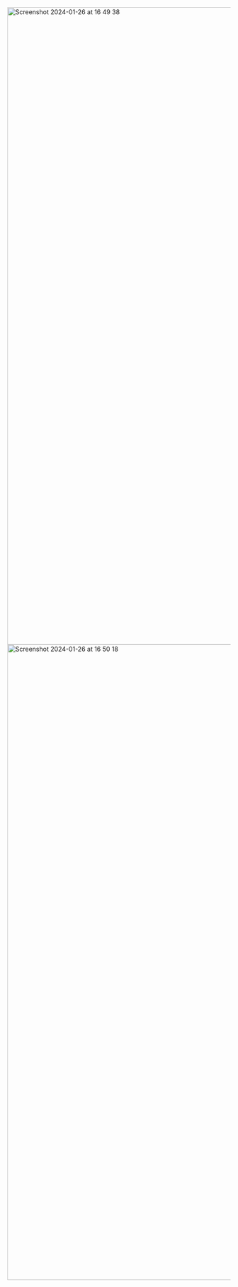 <img width="1439" alt="Screenshot 2024-01-26 at 16 49 38" src="https://github.com/NumanBashir/PrayerTimesFullStack/assets/83068021/2b6483a6-eca4-4b84-a468-b3dd97be5601">
<img width="1436" alt="Screenshot 2024-01-26 at 16 50 18" src="https://github.com/NumanBashir/PrayerTimesFullStack/assets/83068021/e6d19703-3a39-4de2-87b1-3893cb3b8c02">

